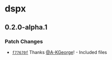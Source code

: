 # dspx

## 0.2.0-alpha.1

### Patch Changes

- [`f77670f`](https://github.com/A-KGeorge/dspx/commit/f77670fa354542a92a852b3b94d6297ec37abadb) Thanks [@A-KGeorge](https://github.com/A-KGeorge)! - Included files
